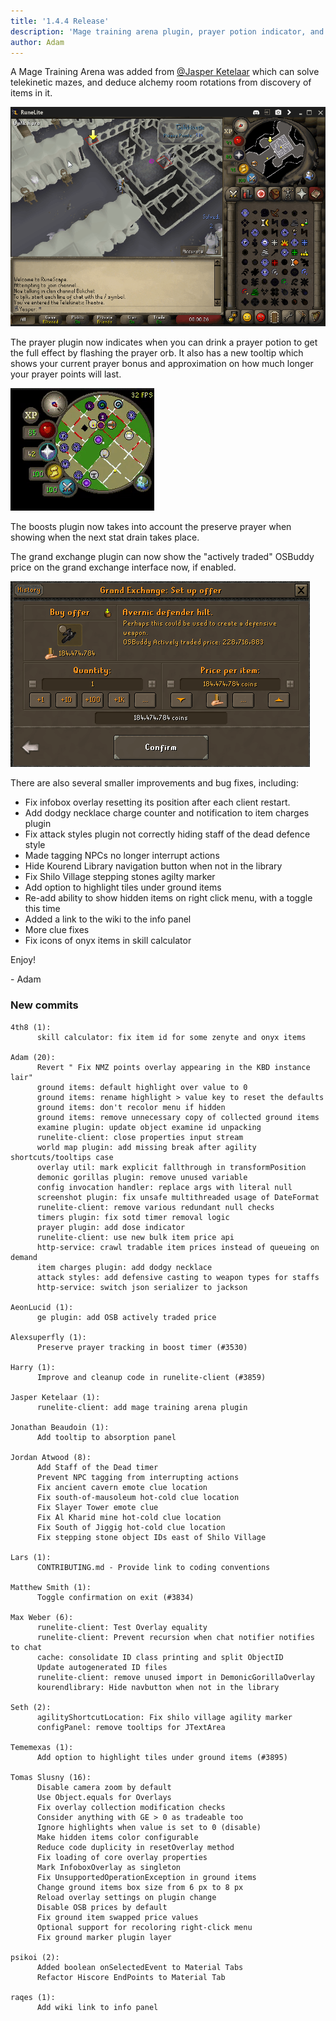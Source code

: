 ```yaml
---
title: '1.4.4 Release'
description: 'Mage training arena plugin, prayer potion indicator, and preserve prayer tracking'
author: Adam
---
```


A Mage Training Arena was added from
[@Jasper Ketelaar](https://github.com/Jasper-ketelaar) which can solve
telekinetic mazes, and deduce alchemy room rotations from discovery of items in
it.

![mta](/img/blog/1.4.4-Release/mta.png)

The prayer plugin now indicates when you can drink a prayer potion to get the
full effect by flashing the prayer orb. It also has a new tooltip which shows
your current prayer bonus and approximation on how much longer your prayer
points will last.

![prayer](/img/blog/1.4.4-Release/prayer.gif)

The boosts plugin now takes into account the preserve prayer when showing when
the next stat drain takes place.

The grand exchange plugin can now show the "actively traded" OSBuddy price on
the grand exchange interface now, if enabled.

![osbprice](/img/blog/1.4.4-Release/osbprice.png)

There are also several smaller improvements and bug fixes, including:

- Fix infobox overlay resetting its position after each client restart.
- Add dodgy necklace charge counter and notification to item charges plugin
- Fix attack styles plugin not correctly hiding staff of the dead defence style
- Made tagging NPCs no longer interrupt actions
- Hide Kourend Library navigation button when not in the library
- Fix Shilo Village stepping stones agilty marker
- Add option to highlight tiles under ground items
- Re-add ability to show hidden items on right click menu, with a toggle this
  time
- Added a link to the wiki to the info panel
- More clue fixes
- Fix icons of onyx items in skill calculator

Enjoy!

\- Adam

### New commits

```
4th8 (1):
      skill calculator: fix item id for some zenyte and onyx items

Adam (20):
      Revert " Fix NMZ points overlay appearing in the KBD instance lair"
      ground items: default highlight over value to 0
      ground items: rename highlight > value key to reset the defaults
      ground items: don't recolor menu if hidden
      ground items: remove unnecessary copy of collected ground items
      examine plugin: update object examine id unpacking
      runelite-client: close properties input stream
      world map plugin: add missing break after agility shortcuts/tooltips case
      overlay util: mark explicit fallthrough in transformPosition
      demonic gorillas plugin: remove unused variable
      config invocation handler: replace args with literal null
      screenshot plugin: fix unsafe multithreaded usage of DateFormat
      runelite-client: remove various redundant null checks
      timers plugin: fix sotd timer removal logic
      prayer plugin: add dose indicator
      runelite-client: use new bulk item price api
      http-service: crawl tradable item prices instead of queueing on demand
      item charges plugin: add dodgy necklace
      attack styles: add defensive casting to weapon types for staffs
      http-service: switch json serializer to jackson

AeonLucid (1):
      ge plugin: add OSB actively traded price

Alexsuperfly (1):
      Preserve prayer tracking in boost timer (#3530)

Harry (1):
      Improve and cleanup code in runelite-client (#3859)

Jasper Ketelaar (1):
      runelite-client: add mage training arena plugin

Jonathan Beaudoin (1):
      Add tooltip to absorption panel

Jordan Atwood (8):
      Add Staff of the Dead timer
      Prevent NPC tagging from interrupting actions
      Fix ancient cavern emote clue location
      Fix south-of-mausoleum hot-cold clue location
      Fix Slayer Tower emote clue
      Fix Al Kharid mine hot-cold clue location
      Fix South of Jiggig hot-cold clue location
      Fix stepping stone object IDs east of Shilo Village

Lars (1):
      CONTRIBUTING.md - Provide link to coding conventions

Matthew Smith (1):
      Toggle confirmation on exit (#3834)

Max Weber (6):
      runelite-client: Test Overlay equality
      runelite-client: Prevent recursion when chat notifier notifies to chat
      cache: consolidate ID class printing and split ObjectID
      Update autogenerated ID files
      runelite-client: remove unused import in DemonicGorillaOverlay
      kourendlibrary: Hide navbutton when not in the library

Seth (2):
      agilityShortcutLocation: Fix shilo village agility marker
      configPanel: remove tooltips for JTextArea

Tememexas (1):
      Add option to highlight tiles under ground items (#3895)

Tomas Slusny (16):
      Disable camera zoom by default
      Use Object.equals for Overlays
      Fix overlay collection modification checks
      Consider anything with GE > 0 as tradeable too
      Ignore highlights when value is set to 0 (disable)
      Make hidden items color configurable
      Reduce code duplicity in resetOverlay method
      Fix loading of core overlay properties
      Mark InfoboxOverlay as singleton
      Fix UnsupportedOperationException in ground items
      Change ground items box size from 6 px to 8 px
      Reload overlay settings on plugin change
      Disable OSB prices by default
      Fix ground item swapped price values
      Optional support for recoloring right-click menu
      Fix ground marker plugin layer

psikoi (2):
      Added boolean onSelectedEvent to Material Tabs
      Refactor Hiscore EndPoints to Material Tab

raqes (1):
      Add wiki link to info panel
```
